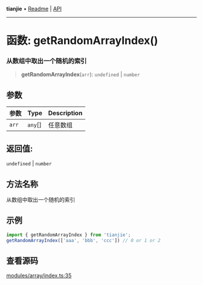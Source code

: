 **tianjie** • [Readme](../README.md) \| [API](../globals.md)

***

# 函数: getRandomArrayIndex()

### 从数组中取出一个随机的索引

<a id="undefined" name="undefined"></a>

> **getRandomArrayIndex**(`arr`): `undefined` \| `number`

## 参数

| 参数 | Type | Description |
| :------ | :------ | :------ |
| `arr` | `any`[] | 任意数组 |

## 返回值:

`undefined` \| `number`

## 方法名称

从数组中取出一个随机的索引

## 示例

``` ts
import { getRandomArrayIndex } from 'tianjie';
getRandomArrayIndex(['aaa', 'bbb', 'ccc']) // 0 or 1 or 2
```

## 查看源码

[modules/array/index.ts:35](https://github.com/hacxy/tianjie/blob/32d17b0fb1c41747dfab8feb61e15c433f68f661/src/modules/array/index.ts#L35)
